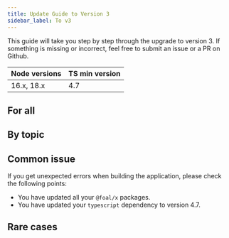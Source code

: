 ```yaml
---
title: Update Guide to Version 3
sidebar_label: To v3
---
```


This guide will take you step by step through the upgrade to version 3. If something is missing or incorrect, feel free to submit an issue or a PR on Github.

| Node versions | TS min version |
| --- | --- |
| 16.x, 18.x | 4.7 |

## For all

## By topic

## Common issue

If you get unexpected errors when building the application, please check the following points:
* You have updated all your `@foal/x` packages.
* You have updated your `typescript` dependency to version 4.7.

## Rare cases
